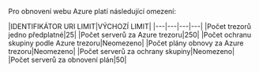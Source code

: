 <properties
   pageTitle="Obnovení webu omezuje tabulky"
   description="Tento článek popisuje limity systému pro obnovení webu."
   services="site recovery"
   documentationCenter="NA"
   authors="csilauraa"
   manager="jwhit"
   editor="" />
<tags
   ms.service="site recovery"
   ms.devlang="NA"
   ms.topic="article"
   ms.tgt_pltfrm="NA"
   ms.workload="TBD"
   ms.date="07/06/2015"
   ms.author="lauraa" />


Pro obnovení webu Azure platí následující omezení:


|IDENTIFIKÁTOR URI LIMIT|VÝCHOZÍ LIMIT|
|---|---|---|---|
|Počet trezorů jedno předplatné|25|
|Počet serverů za Azure trezoru|250|
|Počet ochranu skupiny podle Azure trezoru|Neomezeno|
|Počet plány obnovy za Azure trezoru|Neomezeno|
|Počet serverů za ochrany skupiny|Neomezeno|
|Počet serverů za obnovení plán|50|
